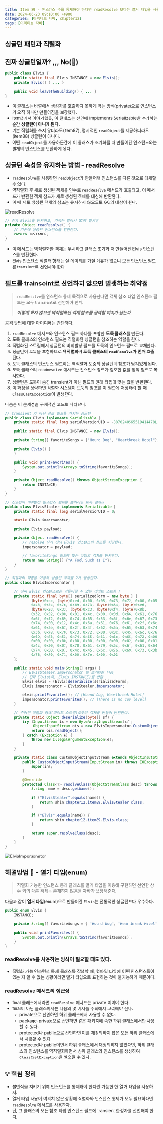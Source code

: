 ```yaml
---
title: Item 89 - 인스턴스 수를 통제해야 한다면 readResolve 보다는 열거 타입을 사용하라
date: 2024-06-23 09:10:00 +0900
categories: [이펙티브 자바, chapter12]
tags: [이펙티브 자바]
---
```

## **싱글턴 패턴과 직렬화**

## **진짜 싱글턴일까? ,,, No(🙅)**

```java
public class Elvis {
    public static final Elvis INSTANCE = new Elvis();
    private Elvis() { ... }
    
    public void leaveTheBuilding() { ... }
}

```

- 이 클래스는 바깥에서 생성자를 호출하지 못하게 막는 방식(private)으로 인스턴스가 오직 하나만 만들어짐을 보장했다.
- item3에서 이야기했듯, 이 클래스는 선언에 implements Serializable을 추가하는 순간 **싱글턴이 아니게 된다.**
- 기본 직렬화를 쓰지 않더라도(item87), 명시적인 `readObject`를 제공하더라도(item88) 싱글턴이 아니다.
- 어떤 `readObject`를 사용하든간에 이 클래스가 초기화될 때 만들어진 인스턴스와는 별개의 인스턴스를 반환하게 된다.

## **싱글턴 속성을 유지하는 방법 - readResolve**

- `readResolve`를 사용하면 `readObject`가 만들어낸 인스턴스를 다른 것으로 대체할 수 있다.
- 역직렬화 후 새로 생성된 객체를 인수로 `readResolve` 메서드가 호출되고, 이 메서드가 반환한 객체 참조가 새로 생성된 객체를 대신해 반환된다.
- 이 때 새로 생성된 객체의 참조는 유지하지 않으므로 GC의 대상이 된다.

![readResolve](https://github.com/Shinminjin/Algorithm/assets/76575966/c8970a98-4a65-4bf6-b1a6-22a1dde62e33)

```java
// 진짜 Elvis를 반환하고, 가짜는 알아서 GC에 맡겨짐
private Object readResolve() {
    // 기존에 생성된 인스턴스를 반환한다.
    return INSTANCE;
}
```

- 이 메서드는 역직렬화한 객체는 무시하고 클래스 초기화 때 만들어진 Elvis 인스턴스를 반환한다.
- Elvis 인스턴스 직렬화 형태는 실 데이터를 가질 이유가 없으니 모든 인스턴스 필드를 transient로 선언해야 한다.

## **필드를 trainseint로 선언하지 않으면 발생하는 취약점**

> `readResolve`를 인스턴스 통제 목적으로 사용한다면 객체 참조 타입 인스턴스 필드는 모두 transient로 선언해야 한다.
>
> ***이렇게 하지 않으면 역직렬화된 객체 참조를 공격할 여지가 남는다.***


공격 방법에 대한 아이디어는 간단하다.

1. `readResolve` 메서드와 인스턴스 필드 하나를 포함한 **도둑 클래스**를 만든다.
2. 도둑 클래스의 인스턴스 필드는 직렬화된 싱글턴을 참조하는 역할을 한다.
3. 직렬화된 스트림에서 싱글턴의 비휘발성 필드를 도둑의 인스턴스 필드로 교체한다.
4. 싱글턴이 도둑을 포함하므로 **역직렬화시 도둑 클래스의 `readResolve`가 먼저 호출**된다.
5. 도둑 클래스의 인스턴스 필드에는 역직렬화 도중의 싱글턴의 참조가 담겨있게 된다.
6. 도둑 클래스의 `readResolve` 메서드는 인스턴스 필드가 참조한 값을 정적 필드로 복사한다.
7. 싱글턴은 도둑이 숨긴 transient가 아닌 필드의 원래 타입에 맞는 값을 반환한다.
8. 이 과정을 생략하면 직렬화 시스템이 도둑의 참조를 이 필드에 저장하려 할 때 `ClassCastException`이 발생한다.

다음은 이 문제점을 구체적인 코드로 나타낸다.

```java
// transient 가 아닌 참조 필드를 가지는 싱글턴
public class Elvis implements Serializable {
    private static final long serialVersionUID = -8870240565519414478L;

    public static final Elvis INSTANCE = new Elvis();
    
    private String[] favoriteSongs = {"Hound Dog", "Heartbreak Hotel"};

    private Elvis() {
    }

    public void printFavorites() {
        System.out.println(Arrays.toString(favoriteSongs));
    }

    private Object readResolve() throws ObjectStreamException {
        return INSTANCE;
    }
}
```

```java
// 싱글턴의 비휘발성 인스턴스 필드를 훔쳐러는 도둑 클래스
public class ElvisStealer implements Serializable {
    private static final long serialVersionUID = 0;

    static Elvis impersonator;
    
    private Elvis payload;

    private Object readResolve() {
        // resolve 되기 전의 Elvis 인스턴스의 참조를 저장한다.
        impersonator = payload;

        // favoriteSongs 필드에 맞는 타입의 객체를 반환한다.
        return new String[] {"A Fool Such as I"};
    }
}

```

```java
// 직렬화의 약점을 이용해 싱글턴 객체를 2개 생성한다.
public class ElvisImpersonator {
    
    // 진짜 Elvis 인스턴스로는 만들어질 수 없는 바이트 스트림 !
    private static final byte[] serializedForm = new byte[] {
            (byte)0xac, (byte)0xed, 0x00, 0x05, 0x73, 0x72, 0x00, 0x05,
            0x45, 0x6c, 0x76, 0x69, 0x73, (byte)0x84, (byte)0xe6,
            (byte)0x93, 0x33, (byte)0xc3, (byte)0xf4, (byte)0x8b,
            0x32, 0x02, 0x00, 0x01, 0x4c, 0x00, 0x0d, 0x66, 0x61, 0x76,
            0x6f, 0x72, 0x69, 0x74, 0x65, 0x53, 0x6f, 0x6e, 0x67, 0x73,
            0x74, 0x00, 0x12, 0x4c, 0x6a, 0x61, 0x76, 0x61, 0x2f, 0x6c,
            0x61, 0x6e, 0x67, 0x2f, 0x4f, 0x62, 0x6a, 0x65, 0x63, 0x74,
            0x3b, 0x78, 0x70, 0x73, 0x72, 0x00, 0x0c, 0x45, 0x6c, 0x76,
            0x69, 0x73, 0x53, 0x74, 0x65, 0x61, 0x6c, 0x65, 0x72, 0x00,
            0x00, 0x00, 0x00, 0x00, 0x00, 0x00, 0x00, 0x02, 0x00, 0x01,
            0x4c, 0x00, 0x07, 0x70, 0x61, 0x79, 0x6c, 0x6f, 0x61, 0x64,
            0x74, 0x00, 0x07, 0x4c, 0x45, 0x6c, 0x76, 0x69, 0x73, 0x3b,
            0x78, 0x70, 0x71, 0x00, 0x7e, 0x00, 0x02
    };

    public static void main(String[] args) {
        // ElvisStealer.impersonator 를 초기화한 다음,
        // 진짜 Elvis(즉, Elvis.INSTANCE)를 반환
        Elvis elvis = (Elvis)deserialize(serializedForm);
        Elvis impersonator = ElvisStealer.impersonator;

        elvis.printFavorites(); // [Hound Dog, Heartbreak Hotel]
        impersonator.printFavorites(); // [There is no cow level]
    }

    // 주어진 직렬화 형태(바이트 스트림)로부터 객체를 만들어 반환한다.
    private static Object deserialize(byte[] sf) {
        try (InputStream is = new ByteArrayInputStream(sf);
             ObjectInputStream ois = new ElvisImpersonator.CustomObjectInputStream(is)) {
            return ois.readObject();
        } catch (Exception e) {
            throw new IllegalArgumentException(e);
        }
    }

    private static class CustomObjectInputStream extends ObjectInputStream {
        public CustomObjectInputStream(InputStream in) throws IOException {
            super(in);
        }

        @Override
        protected Class<?> resolveClass(ObjectStreamClass desc) throws IOException, ClassNotFoundException {
            String name = desc.getName();

            if ("ElvisStealer".equals(name)) {
                return shin.chapter12.item89.ElvisStealer.class;
            }

            if ("Elvis".equals(name)) {
                return shin.chapter12.item89.Elvis.class;
            }

            return super.resolveClass(desc);
        }
    }
}
```
![ElvisImpersonator](https://github.com/Shinminjin/Algorithm/assets/76575966/3e1b17c6-2f06-4bb7-bd59-efe05b3c395c)

## **해결방법 🔨 - 열거 타입(enum)**

> 직렬화 가능한 인스턴스 통제 클래스를 열거 타입을 이용해 구현하면 선언한 상수 외의 다른 객체는 존재하지 않음을 자바가 보장해준다. 


다음과 같이 **열거 타입**(enum)으로 만들어진 `Elvis`는 전통적인 싱글턴보다 우수하다.

```java
public enum Elvis {
    INSTANCE;

    private String[] favoriteSongs = { "Hound Dog", "Heartbreak Hotel" };

    public void printFavorites() {
        System.out.println(Arrays.toString(favoriteSongs));
    }
}

```

### **readResolve를 사용하는 방식이 필요할 때도 있다.**

- 직렬화 가능 인스턴스 통제 클래스를 작성할 때, 컴파일 타임에 어떤 인스턴스들이 있는 지 알 수 없는 상황이라면 열거 타입으로 표현하는 것이 불가능하기 때문이다.

### **readResolve 메서드의 접근성**

- final 클래스에서라면 `readResolve` 메서드는 private 이어야 한다.
- final이 아닌 클래스에서는 다음의 몇 가지를 주의해서 고려해야 한다.
    - private으로 선언하면 하위 클래스에서 사용할 수 없다.
    - package-private으로 선언하면 같은 패키지에 속한 하위 클래스에서만 사용할 수 있다.
    - protected나 public으로 선언하면 이를 재정의하지 않은 모든 하위 클래스에서 사용할 수 있다.
    - protected나 public이면서 하위 클래스에서 재정의하지 않았다면, 하위 클래스의 인스턴스를 역직렬화하면서 상위 클래스의 인스턴스를 생성하여 `ClassCastException`을 일으킬 수 있다.

## **💡 핵심 정리**

- 불변식을 지키기 위해 인스턴스를 통제해야 한다면 가능한 한 열거 타입을 사용하자.
- 열거 타입 사용이 여의치 않은 상황에 직렬화와 인스턴스 통제가 모두 필요하다면 `readResolve` 메서드를 사용하자.
- 단, 그 클래스의 모든 참조 타입 인스턴스 필드에 transient 한정자를 선언해야 한다.
